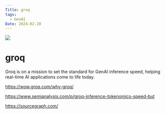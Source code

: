 ```yaml
---
Title: groq
tags:
  - GenAI
Date: 2024-02-20
---
```


![](Screenshot_20240220_161030_Kiwi%20Browser.jpg)
# groq
Groq is on a mission to set the standard for GenAI inference speed, helping real-time AI applications come to life today.

https://wow.groq.com/why-groq/

https://www.semianalysis.com/p/groq-inference-tokenomics-speed-but

https://sourcegraph.com/